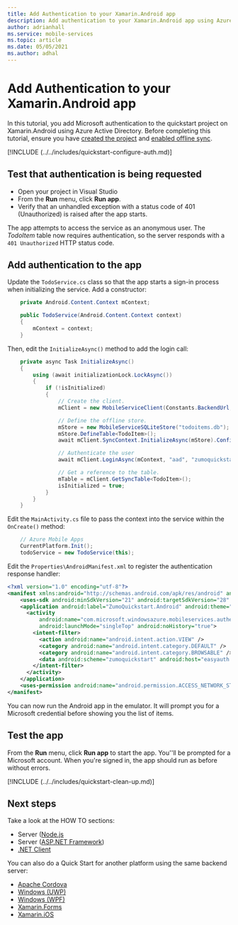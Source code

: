 ```yaml
---
title: Add Authentication to your Xamarin.Android app
description: Add authentication to your Xamarin.Android app using Azure Mobile Apps with our tutorial.
author: adrianhall
ms.service: mobile-services
ms.topic: article
ms.date: 05/05/2021
ms.author: adhal
---
```


# Add Authentication to your Xamarin.Android app

In this tutorial, you add Microsoft authentication to the quickstart project on Xamarin.Android using Azure Active Directory. Before completing this tutorial, ensure you have [created the project](./index.md) and [enabled offline sync](./offline.md).

[!INCLUDE (../../includes/quickstart-configure-auth.md)]

## Test that authentication is being requested

* Open your project in Visual Studio
* From the **Run** menu, click **Run app**.
* Verify that an unhandled exception with a status code of 401 (Unauthorized) is raised after the app starts.

The app attempts to access the service as an anonymous user.  The *TodoItem* table now requires authentication, so the server responds with a `401 Unauthorized` HTTP status code.

## Add authentication to the app

Update the `TodoService.cs` class so that the app starts a sign-in process when initializing the service.  Add a constructor:

``` csharp
    private Android.Content.Context mContext;

    public TodoService(Android.Content.Context context)
    {
        mContext = context;
    }
```

Then, edit the `InitializeAsync()` method to add the login call:

``` csharp
    private async Task InitializeAsync()
    {
        using (await initializationLock.LockAsync())
        {
            if (!isInitialized)
            {
                // Create the client.
                mClient = new MobileServiceClient(Constants.BackendUrl, new LoggingHandler());

                // Define the offline store.
                mStore = new MobileServiceSQLiteStore("todoitems.db");
                mStore.DefineTable<TodoItem>();
                await mClient.SyncContext.InitializeAsync(mStore).ConfigureAwait(false);

                // Authenticate the user
                await mClient.LoginAsync(mContext, "aad", "zumoquickstart");

                // Get a reference to the table.
                mTable = mClient.GetSyncTable<TodoItem>();
                isInitialized = true;
            }
        }
    }
```

Edit the `MainActivity.cs` file to pass the context into the service within the `OnCreate()` method:

``` csharp
    // Azure Mobile Apps
    CurrentPlatform.Init();
    todoService = new TodoService(this);
```

Edit the `Properties\AndroidManifest.xml` to register the authentication response handler:

``` xml
<?xml version="1.0" encoding="utf-8"?>
<manifest xmlns:android="http://schemas.android.com/apk/res/android" android:versionCode="1" android:versionName="1.0" package="com.companyname.zumoquickstart">
    <uses-sdk android:minSdkVersion="21" android:targetSdkVersion="28" />
    <application android:label="ZumoQuickstart.Android" android:theme="@style/MainTheme">
      <activity
          android:name="com.microsoft.windowsazure.mobileservices.authentication.RedirectUrlActivity"
          android:launchMode="singleTop" android:noHistory="true">
        <intent-filter>
          <action android:name="android.intent.action.VIEW" />
          <category android:name="android.intent.category.DEFAULT" />
          <category android:name="android.intent.category.BROWSABLE" />
          <data android:scheme="zumoquickstart" android:host="easyauth.callback" />
        </intent-filter>
      </activity>      
    </application>
    <uses-permission android:name="android.permission.ACCESS_NETWORK_STATE" />
</manifest>
```

You can now run the Android app in the emulator.  It will prompt you for a Microsoft credential before showing you the list of items.

## Test the app

From the **Run** menu, click **Run app** to start the app.  You''ll be prompted for a Microsoft account.  When you're signed in, the app should run as before without errors.

[!INCLUDE (../../includes/quickstart-clean-up.md)]

## Next steps

Take a look at the HOW TO sections:

* Server ([Node.js](../../howto/server/nodejs.md)
* Server ([ASP.NET Framework](../../howto/server/dotnet-framework.md))
* [.NET Client](../../howto/client/dotnet.md)

You can also do a Quick Start for another platform using the same backend server:

* [Apache Cordova](../cordova/index.md)
* [Windows (UWP)](../uwp/index.md)
* [Windows (WPF)](../wpf/index.md)
* [Xamarin.Forms](../xamarin-forms/index.md)
* [Xamarin.iOS](../xamarin-ios/index.md)
